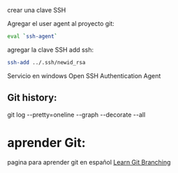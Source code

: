 crear una clave SSH



Agregar el user agent al proyecto git:



```sh fold:"Abrir un agente eval"
eval `ssh-agent`
```


agregar la clave SSH
add ssh:

```sh fold:"Agregar el id_rsa "
ssh-add ../.ssh/newid_rsa
```


Servicio en windows
Open SSH Authentication Agent


## Git history:
git log --pretty=oneline --graph --decorate --all
# aprender Git:
pagina para aprender git en español
[Learn Git Branching](https://learngitbranching.js.org/?locale=es_ES)


